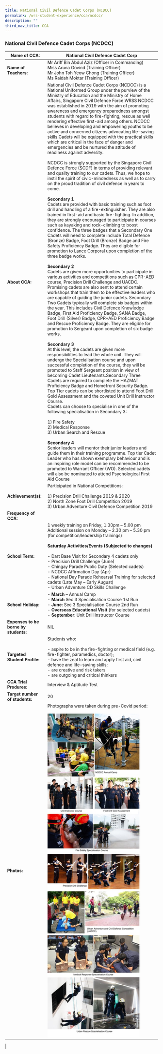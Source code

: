 ```yaml
---
title: National Civil Defence Cadet Corps (NCDCC)
permalink: /wrs-student-experience/cca/ncdcc/
description: ""
third_nav_title: CCA
---
```

### **National Civil Defence Cadet Corps (NCDCC)**

| Name of CCA: | National Civil Defence Cadet Corp |
|---|---|
| **Name of Teachers:** | Mr Ariff Bin Abdul Aziz (Officer in Commanding)<br>Miss Aruna Govind (Training Officer)<br>Mr John Toh Yeow Chong (Training Officer)<br>Ms Raidah Moktar (Training Officer) |
| **About CCA:** | National Civil Defence Cadet Corps (NCDCC) is a National Uniformed Group under the purview of the Ministry of Education and the Ministry of Home Affairs, Singapore Civil Defence Force.WRSS NCDCC was established in 2019 with the aim of promoting awareness and emergency preparedness amongst students with regard to fire-fighting, rescue as well rendering effective first-aid among others. NCDCC believes in developing and empowering youths to be active and concerned citizens advocating life-saving skills.Cadets will be equipped with the practical skills which are critical in the face of danger and emergencies and be nurtured the attitude of readiness against adversity.<br><br>NCDCC is strongly supported by the Singapore Civil Defence Force (SCDF) in terms of providing relevant and quality training to our cadets. Thus, we hope to instil the spirit of civic-mindedness as well as to carry on the proud tradition of civil defence in years to come.<br><br>**Secondary 1**<br>Cadets are provided with basic training such as foot drill and handling of a fire-extinguisher. They are also trained in first-aid and basic fire-fighting. In addition, they are strongly encouraged to participate in courses such as kayaking and rock-climbing to boost confidence. The three badges that a Secondary One Cadets will need to complete include Total Defence (Bronze) Badge, Foot Drill (Bronze) Badge and Fire Safety Proficiency Badge. They are eligible for promotion to Lance Corporal upon completion of the three badge works.<br><br>**Secondary 2**<br>Cadets are given more opportunities to participate in various activities and competitions such as CPR-AED course, Precision Drill Challenge and UACDC. Promising cadets are also sent to attend certain workshops that train them to be effective leaders who are capable of guiding the junior cadets. Secondary Two Cadets typically will complete six badges within the year. This includes Civil Defence Knowledge Badge, First Aid Proficiency Badge, SANA Badge, Foot Drill (Silver) Badge, CPR+AED Proficiency Badge and Rescue Proficiency Badge. They are eligible for promotion to Sergeant upon completion of six badge works.<br><br>**Secondary 3**<br>At this level, the cadets are given more responsibilities to lead the whole unit. They will undergo the Specialisation course and upon successful completion of the course, they will be promoted to Staff Sergeant position in view of becoming Cadet Lieutenants.Secondary Three Cadets are required to complete the HAZMAT Proficiency Badge and Homefront Security Badge. Top Tier cadets can be shortlisted to attend Foot Drill Gold Assessment and the coveted Unit Drill Instructor Course.<br>Cadets can choose to specialise in one of the following specialisation in Secondary 3:<br><br>1) Fire Safety<br>2) Medical Response<br>3) Urban Search and Rescue<br><br>**Secondary 4**<br>Senior leaders will mentor their junior leaders and guide them in their training programme. Top tier Cadet Leader who has shown exemplary behaviour and is an inspiring role model can be recommended to be promoted to Warrant Officer (WO). Selected cadets will also be nominated to attend Psychological First Aid Course |
| **Achievement(s):** | Participated in National Competitions:<br><br>1) Precision Drill Challenge 2019 & 2020<br>2) North Zone Foot Drill Competition 2019<br>3) Urban Adventure Civil Defence Competition 2019 |
| **Frequency of CCA:** |   |
| **School Term:** | 1 weekly training on Friday, 1.30pm – 5.00 pm<br>Additional session on Monday – 2.30 pm – 5.30 pm<br>(for competition/leadership trainings)<br><br>**Saturday Activities/Events (Subjected to changes)**<br><br>- Dart Base Visit for Secondary 4 cadets only<br>- Precision Drill Challenge (June)<br>- Chingay Parade Public Duty (Selected cadets)<br>- NCDCC Affirmation Day (Apr)<br>- National Day Parade Rehearsal Training for selected cadets (Late May – Early August)<br>- Urban Adventure CD Skills Challenge |
| **School Holiday:** | - **March** – Annual Camp<br>- **March** Sec 3 Specialisation Course 1st Run<br>- **June**: Sec 3 Specialisation Course 2nd Run<br>- **Overseas Educational Visit** (for selected cadets)<br>- **September**: Unit Drill Instructor Course |
| **Expenses to be borne by students:** | NIL |
| **Targeted Student Profile:** | Students who:<br><br>- aspire to be in the fire-fighting or medical field (e.g. fire-fighter, paramedics, doctor);<br>- have the zeal to learn and apply first aid, civil defence and life-saving skills;<br>- are creative and risk takers<br>- are outgoing and critical thinkers |
| **CCA Trial Produres:** | Interview & Aptitude Test |
| **Target number of students:** | 20 |
| **Photos:** | Photographs were taken during pre-Covid period: <br><br><img style="width:85%" src="/images/ncdcc.jpg"> |
|